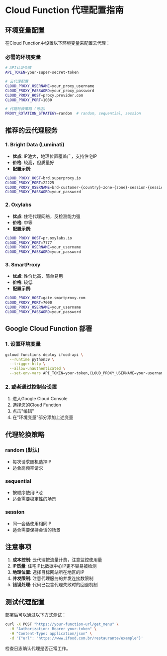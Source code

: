 # Cloud Function 代理配置指南

## 环境变量配置

在Cloud Function中设置以下环境变量来配置云代理：

### 必需的环境变量
```bash
# API认证令牌
API_TOKEN=your-super-secret-token

# 云代理配置
CLOUD_PROXY_USERNAME=your_proxy_username
CLOUD_PROXY_PASSWORD=your_proxy_password
CLOUD_PROXY_HOST=proxy.provider.com
CLOUD_PROXY_PORT=1080

# 代理轮换策略 (可选)
PROXY_ROTATION_STRATEGY=random  # random, sequential, session
```

## 推荐的云代理服务

### 1. Bright Data (Luminati)
- **优点**: IP池大，地理位置覆盖广，支持住宅IP
- **价格**: 较高，但质量好
- **配置示例**:
```bash
CLOUD_PROXY_HOST=brd.superproxy.io
CLOUD_PROXY_PORT=22225
CLOUD_PROXY_USERNAME=brd-customer-{country}-zone-{zone}-session-{session}
CLOUD_PROXY_PASSWORD=your_password
```

### 2. Oxylabs
- **优点**: 住宅代理网络，反检测能力强
- **价格**: 中等
- **配置示例**:
```bash
CLOUD_PROXY_HOST=pr.oxylabs.io
CLOUD_PROXY_PORT=7777
CLOUD_PROXY_USERNAME=your_username
CLOUD_PROXY_PASSWORD=your_password
```

### 3. SmartProxy
- **优点**: 性价比高，简单易用
- **价格**: 较低
- **配置示例**:
```bash
CLOUD_PROXY_HOST=gate.smartproxy.com
CLOUD_PROXY_PORT=7000
CLOUD_PROXY_USERNAME=your_username
CLOUD_PROXY_PASSWORD=your_password
```

## Google Cloud Function 部署

### 1. 设置环境变量
```bash
gcloud functions deploy ifood-api \
  --runtime python39 \
  --trigger-http \
  --allow-unauthenticated \
  --set-env-vars API_TOKEN=your-token,CLOUD_PROXY_USERNAME=your-username,CLOUD_PROXY_PASSWORD=your-password,CLOUD_PROXY_HOST=proxy.provider.com,CLOUD_PROXY_PORT=1080
```

### 2. 或者通过控制台设置
1. 进入Google Cloud Console
2. 选择您的Cloud Function
3. 点击"编辑"
4. 在"环境变量"部分添加上述变量

## 代理轮换策略

### random (默认)
- 每次请求随机选择IP
- 适合高频率请求

### sequential  
- 按顺序使用IP池
- 适合需要稳定性的场景

### session
- 同一会话使用相同IP
- 适合需要保持会话的场景

## 注意事项

1. **成本控制**: 云代理按流量计费，注意监控使用量
2. **IP质量**: 住宅IP比数据中心IP更不容易被检测
3. **地理位置**: 选择目标网站所在地区的IP
4. **并发限制**: 注意代理服务的并发连接数限制
5. **错误处理**: 代码已包含代理失败时的回退机制

## 测试代理配置

部署后可以通过以下方式测试：

```bash
curl -X POST "https://your-function-url/get_menu" \
  -H "Authorization: Bearer your-token" \
  -H "Content-Type: application/json" \
  -d '{"url": "https://www.ifood.com.br/restaurante/example"}'
```

检查日志确认代理是否正常工作。 